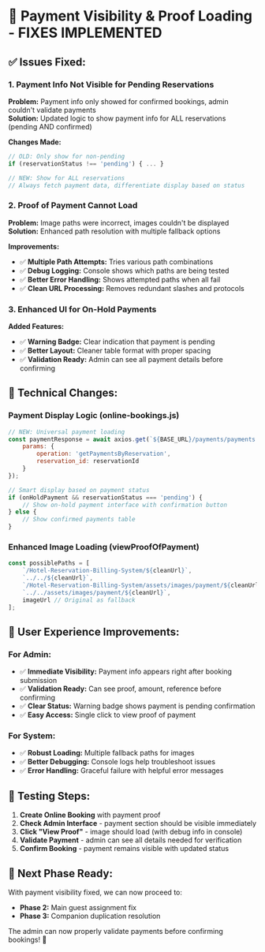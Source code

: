# 🎯 Payment Visibility & Proof Loading - FIXES IMPLEMENTED

## ✅ **Issues Fixed:**

### **1. Payment Info Not Visible for Pending Reservations**
**Problem:** Payment info only showed for confirmed bookings, admin couldn't validate payments  
**Solution:** Updated logic to show payment info for ALL reservations (pending AND confirmed)

**Changes Made:**
```javascript
// OLD: Only show for non-pending
if (reservationStatus !== 'pending') { ... }

// NEW: Show for ALL reservations
// Always fetch payment data, differentiate display based on status
```

### **2. Proof of Payment Cannot Load**
**Problem:** Image paths were incorrect, images couldn't be displayed  
**Solution:** Enhanced path resolution with multiple fallback options

**Improvements:**
- ✅ **Multiple Path Attempts:** Tries various path combinations
- ✅ **Debug Logging:** Console shows which paths are being tested
- ✅ **Better Error Handling:** Shows attempted paths when all fail
- ✅ **Clean URL Processing:** Removes redundant slashes and protocols

### **3. Enhanced UI for On-Hold Payments**
**Added Features:**
- ✅ **Warning Badge:** Clear indication that payment is pending
- ✅ **Better Layout:** Cleaner table format with proper spacing
- ✅ **Validation Ready:** Admin can see all payment details before confirming

## 🔧 **Technical Changes:**

### **Payment Display Logic (online-bookings.js)**
```javascript
// NEW: Universal payment loading
const paymentResponse = await axios.get(`${BASE_URL}/payments/payments.php`, {
    params: {
        operation: 'getPaymentsByReservation',
        reservation_id: reservationId
    }
});

// Smart display based on payment status
if (onHoldPayment && reservationStatus === 'pending') {
    // Show on-hold payment interface with confirmation button
} else {
    // Show confirmed payments table
}
```

### **Enhanced Image Loading (viewProofOfPayment)**
```javascript
const possiblePaths = [
    `/Hotel-Reservation-Billing-System/${cleanUrl}`,
    `../../${cleanUrl}`,
    `/Hotel-Reservation-Billing-System/assets/images/payment/${cleanUrl}`,
    `../../assets/images/payment/${cleanUrl}`,
    imageUrl // Original as fallback
];
```

## 🎯 **User Experience Improvements:**

### **For Admin:**
- ✅ **Immediate Visibility:** Payment info appears right after booking submission
- ✅ **Validation Ready:** Can see proof, amount, reference before confirming
- ✅ **Clear Status:** Warning badge shows payment is pending confirmation
- ✅ **Easy Access:** Single click to view proof of payment

### **For System:**
- ✅ **Robust Loading:** Multiple fallback paths for images
- ✅ **Better Debugging:** Console logs help troubleshoot issues
- ✅ **Error Handling:** Graceful failure with helpful error messages

## 🧪 **Testing Steps:**

1. **Create Online Booking** with payment proof
2. **Check Admin Interface** - payment section should be visible immediately
3. **Click "View Proof"** - image should load (with debug info in console)
4. **Validate Payment** - admin can see all details needed for verification
5. **Confirm Booking** - payment remains visible with updated status

## 📝 **Next Phase Ready:**

With payment visibility fixed, we can now proceed to:
- **Phase 2:** Main guest assignment fix
- **Phase 3:** Companion duplication resolution

The admin can now properly validate payments before confirming bookings! 🚀
